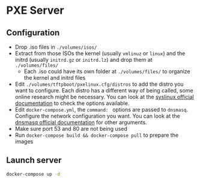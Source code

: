 # PXE Server

## Configuration

* Drop .iso files in `./volumes/isos/`
* Extract from those ISOs the kernel (usually `vmlinuz` or `linux`) and the initrd (usually `initrd.gz` or `initrd.lz`) and drop them at `./volumes/files/`
  * Each .iso could have its own folder at `./volumes/files/` to organize the kernel and initrd files
* Edit `./volumes/tftpboot/pxelinux.cfg/distros` to add the distro you want to configure. Each distro has a different way of being called, some online research might be necessary. You can look at the [syslinux official documentation](https://wiki.syslinux.org/wiki/index.php?title=Config) to check the options available.
* Edit `docker-compose.yml`, the `command: ` options are passed to `dnsmasq`. Configure the network configuration you want. You can look at the [dnsmasq official documentation](https://thekelleys.org.uk/dnsmasq/docs/dnsmasq-man.html) for other arguments.
* Make sure port 53 and 80 are not being used
* Run `docker-compose build && docker-compose pull` to prepare the images

## Launch server

```bash
docker-compose up -d
```
